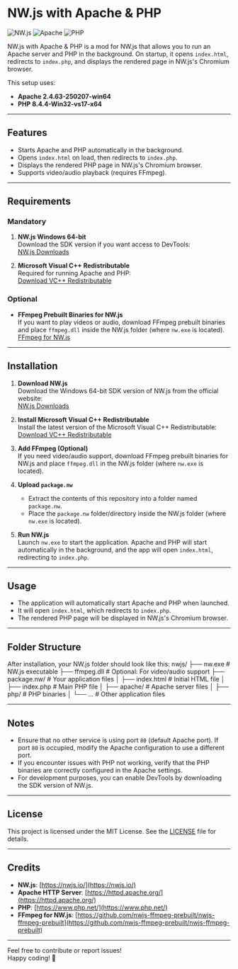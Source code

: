 # NW.js with Apache & PHP

![NW.js](https://img.shields.io/badge/NW.js-v0.75.0-blue) ![Apache](https://img.shields.io/badge/Apache-2.4.63-green) ![PHP](https://img.shields.io/badge/PHP-8.4.4-blueviolet)

NW.js with Apache & PHP is a mod for NW.js that allows you to run an Apache server and PHP in the background. On startup, it opens `index.html`, redirects to `index.php`, and displays the rendered page in NW.js's Chromium browser.

This setup uses:
- **Apache 2.4.63-250207-win64**
- **PHP 8.4.4-Win32-vs17-x64**

---

## Features
- Starts Apache and PHP automatically in the background.
- Opens `index.html` on load, then redirects to `index.php`.
- Displays the rendered PHP page in NW.js's Chromium browser.
- Supports video/audio playback (requires FFmpeg).

---

## Requirements

### Mandatory
1. **NW.js Windows 64-bit**  
   Download the SDK version if you want access to DevTools:  
   [NW.js Downloads](https://nwjs.io/downloads/)

2. **Microsoft Visual C++ Redistributable**  
   Required for running Apache and PHP:  
   [Download VC++ Redistributable](https://aka.ms/vs/17/release/vc_redist.x64.exe)

### Optional
- **FFmpeg Prebuilt Binaries for NW.js**  
   If you want to play videos or audio, download FFmpeg prebuilt binaries and place `ffmpeg.dll` inside the NW.js folder (where `nw.exe` is located).  
   [FFmpeg for NW.js](https://github.com/nwjs-ffmpeg-prebuilt/nwjs-ffmpeg-prebuilt)

---

## Installation

1. **Download NW.js**  
   Download the Windows 64-bit SDK version of NW.js from the official website:  
   [NW.js Downloads](https://nwjs.io/downloads/)

2. **Install Microsoft Visual C++ Redistributable**  
   Install the latest version of the Microsoft Visual C++ Redistributable:  
   [Download VC++ Redistributable](https://aka.ms/vs/17/release/vc_redist.x64.exe)

3. **Add FFmpeg (Optional)**  
   If you need video/audio support, download FFmpeg prebuilt binaries for NW.js and place `ffmpeg.dll` in the NW.js folder (where `nw.exe` is located).

4. **Upload `package.nw`**  
   - Extract the contents of this repository into a folder named `package.nw`.  
   - Place the `package.nw` folder/directory inside the NW.js folder (where `nw.exe` is located).

5. **Run NW.js**  
   Launch `nw.exe` to start the application. Apache and PHP will start automatically in the background, and the app will open `index.html`, redirecting to `index.php`.

---

## Usage

- The application will automatically start Apache and PHP when launched.
- It will open `index.html`, which redirects to `index.php`.
- The rendered PHP page will be displayed in NW.js's Chromium browser.

---

## Folder Structure

After installation, your NW.js folder should look like this:
nwjs/
├── nw.exe # NW.js executable
├── ffmpeg.dll # Optional: For video/audio support
├── package.nw/ # Your application files
│ ├── index.html # Initial HTML file
│ ├── index.php # Main PHP file
│ ├── apache/ # Apache server files
│ ├── php/ # PHP binaries
│ └── ... # Other application files

---

## Notes

- Ensure that no other service is using port `80` (default Apache port). If port `80` is occupied, modify the Apache configuration to use a different port.
- If you encounter issues with PHP not working, verify that the PHP binaries are correctly configured in the Apache settings.
- For development purposes, you can enable DevTools by downloading the SDK version of NW.js.

---

## License

This project is licensed under the MIT License. See the [LICENSE](LICENSE) file for details.

---

## Credits

- **NW.js**: [https://nwjs.io/](https://nwjs.io/)
- **Apache HTTP Server**: [https://httpd.apache.org/](https://httpd.apache.org/)
- **PHP**: [https://www.php.net/](https://www.php.net/)
- **FFmpeg for NW.js**: [https://github.com/nwjs-ffmpeg-prebuilt/nwjs-ffmpeg-prebuilt](https://github.com/nwjs-ffmpeg-prebuilt/nwjs-ffmpeg-prebuilt)

---

Feel free to contribute or report issues!  
Happy coding! 🚀
